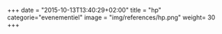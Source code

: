 +++
date = "2015-10-13T13:40:29+02:00"
title = "hp"
categorie="evenementiel"
image = "img/references/hp.png"
weight= 30
+++

